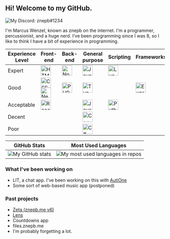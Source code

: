 

## Hi! Welcome to my GitHub.

![My Discord: znepb#1234](https://img.shields.io/badge/Discord-znepb%230123-%235865F2?logo=discord&style=for-the-badge&logoColor=white)

I'm Marcus Wenzel, known as znepb on the internet. I'm a programmer, percussionist, and a huge nerd. I've been programming since I was 8, so I like to think I have a bit of experience in programming.

  

|Experience Level|Front-end|Back-end|General purpose|Scripting|Frameworks|Other Skills|
|-|--|--|--|--|--|--|
|Expert|<img width=32px src="https://simpleicons.org/icons/html5.svg" alt="HTML5">|<img width=32px src="https://simpleicons.org/icons/nodedotjs.svg" alt="NodeJS">|<img width=32px src="https://simpleicons.org/icons/javascript.svg" alt="JavaScript">|<img width=32px src="https://simpleicons.org/icons/lua.svg" alt="Lua">||
|Good|<img width=32px src="https://simpleicons.org/icons/css3.svg" alt="CSS3"> <img width=32px src="https://simpleicons.org/icons/nextdotjs.svg" alt="NextJS">|<img width=32px src="https://simpleicons.org/icons/php.svg" alt="PHP">|<img width=32px src="https://simpleicons.org/icons/typescript.svg" alt="TypeScript"> | |<img width=32px src="https://simpleicons.org/icons/express.svg" alt="ExpressJS">|<img width=32px src="https://simpleicons.org/icons/roblox.svg" alt="Roblox"> <img src="https://content.vexrobotics.com/vexheader/vexRed.svg" width=32px alt="VEX V5" />|
|Acceptable|<img width=32px src="https://simpleicons.org/icons/react.svg" alt="React">| |<img width=32px src="https://simpleicons.org/icons/java.svg" alt="Java">|<img width=32px src="https://simpleicons.org/icons/python.svg" alt="Python">||<img width=32px src="https://simpleicons.org/icons/musescore.svg" alt="MuseScore">|
|Decent| | |<img width=32px src="https://simpleicons.org/icons/cplusplus.svg" alt="C++">| |||
|Poor| | |<img width=32px src="https://simpleicons.org/icons/csharp.svg" alt="C#">| |||

|GitHub Stats|Most Used Languages|
|--|--|
|<img src="https://github-readme-stats.vercel.app/api?username=znepb&show_icons=true" alt="My GitHub stats" />|<img src="https://github-readme-stats.vercel.app/api/top-langs/?username=znepb&layout=compact&cbuster" alt="My most used languages in repos" />|

### What I've been working on
- LIT, a chat app. I've been working on this with [AutiOne](https://github.com/autione)
- Some sort of web-based music app (postponed)

### Past projects
- [Zeta (znepb.me v6)](https://znepb.me/)
- [Lens](https://lens.znepb.me)
- Countdowns app
- files.znepb.me
- I'm probably forgetting a lot.
